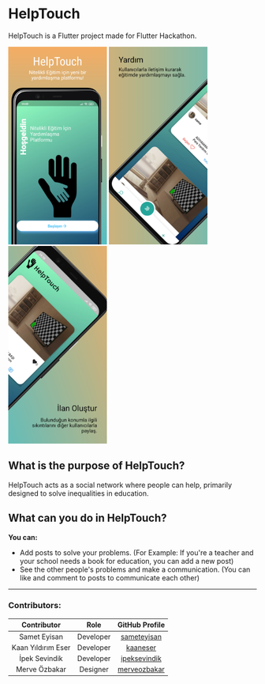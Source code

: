 # HelpTouch

HelpTouch is a Flutter project made for Flutter Hackathon.

<div class="row">
  <img src="App%20Screenshots/Google%20Pixel%204%20XL%20Screenshot%200.png" width="200"/>
  <img src="App%20Screenshots/Google%20Pixel%204%20XL%20Screenshot%201.png" width="200"/>
  <img src="App%20Screenshots/Google%20Pixel%204%20XL%20Screenshot%202.png" width="200"/>
</div>

## What is the purpose of HelpTouch?

HelpTouch acts as a social network where people can help, primarily designed to solve inequalities in education.

## What can you do in HelpTouch?

**You can:**
 - Add posts to solve your problems. (For Example: If you're a
   teacher and your school needs a book for education, you can add a new
   post)
 - See the other people's problems and make a communication. (You can like and comment to posts to communicate each other)

---

### Contributors:

Contributor  | Role | GitHub Profile |
:-------------: | :-------------: | :-------------: |
Samet Eyisan  | Developer | [sameteyisan](www.github.com/sameteyisan) |
Kaan Yıldırım Eser  |  Developer | [kaaneser](www.github.com/kaaneser) |
| İpek Sevindik | Developer | [ipeksevindik](www.github.com/ipeksevindik) |
| Merve Özbakar | Designer | [merveozbakar](www.github.com/merveozbakar) |
